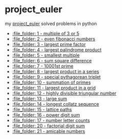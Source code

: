 # project_euler

my <a href="https://projecteuler.net/archives">project_euler</a> solved problems in python

<ul>
	<li>
		<a href="https://github.com/sorecauadrian/project_euler/tree/master/1">
                    :file_folder: 1 - multiple of 3 or 5
                </a>
        </li>
        <li>
		<a href="https://github.com/sorecauadrian/project_euler/tree/master/2">
                    :file_folder: 2 - even fibonacci numbers
                </a>
        </li>
        <li>
		<a href="https://github.com/sorecauadrian/project_euler/tree/master/3">
                    :file_folder: 3 - largest prime factor
                </a>
        </li>
        <li>
		<a href="https://github.com/sorecauadrian/project_euler/tree/master/4">
                    :file_folder: 4 - largest palindrome product
                </a>
        </li>
        <li>
		<a href="https://github.com/sorecauadrian/project_euler/tree/master/5">
                    :file_folder: 5 - smallest multiple
                </a>
        </li>
        <li>
		<a href="https://github.com/sorecauadrian/project_euler/tree/master/6">
                    :file_folder: 6 - sum square difference
                </a>
        </li>
        <li>
		<a href="https://github.com/sorecauadrian/project_euler/tree/master/7">
                    :file_folder: 7 - 10001st prime
                </a>
        </li>
        <li>
		<a href="https://github.com/sorecauadrian/project_euler/tree/master/8">
                    :file_folder: 8 - largest product in a series
                </a>
        </li>
        <li>
		<a href="https://github.com/sorecauadrian/project_euler/tree/master/9">
                    :file_folder: 9 - special pythagorean triplet
                </a>
        </li>
        <li>
		<a href="https://github.com/sorecauadrian/project_euler/tree/master/10">
                    :file_folder: 10 - summation of primes
                </a>
        </li>
        <li>
		<a href="https://github.com/sorecauadrian/project_euler/tree/master/11">
                    :file_folder: 11 - largest product in a grid
                </a>
        </li>
        <li>
		<a href="https://github.com/sorecauadrian/project_euler/tree/master/12">
                    :file_folder: 12 - highly divisible triungular number
                </a>
        </li>
        <li>
		<a href="https://github.com/sorecauadrian/project_euler/tree/master/13">
                    :file_folder: 13 - large sum
                </a>
        </li>
        <li>
		<a href="https://github.com/sorecauadrian/project_euler/tree/master/14">
                    :file_folder: 14 - longest collatz sequence
                </a>
        </li>
        <li>
		<a href="https://github.com/sorecauadrian/project_euler/tree/master/15">
                    :file_folder: 15 - lattice paths
                </a>
        </li>
	<li>
		<a href="https://github.com/sorecauadrian/project_euler/tree/master/16">
                    :file_folder: 16 - power digit sum
                </a>
        </li>
        <li>
		<a href="https://github.com/sorecauadrian/project_euler/tree/master/17">
                    :file_folder: 17 - number letter counts
                </a>
        </li>
	<li>
		<a href="https://github.com/sorecauadrian/project_euler/tree/master/20">
                    :file_folder: 20 - factorial digit sum
                </a>
        </li>
        <li>
		<a href="https://github.com/sorecauadrian/project_euler/tree/master/21">
                    :file_folder: 21 - amicable numbers
                </a>
        </li>
</ul>
